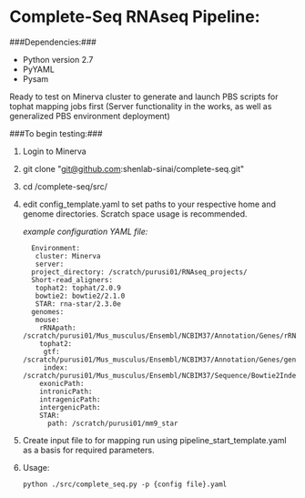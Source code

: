 Complete-Seq RNAseq Pipeline:
=============================

###Dependencies:###
 - Python version 2.7 
 - PyYAML
 - Pysam

Ready to test on Minerva cluster to generate and launch PBS scripts for tophat mapping jobs first (Server functionality in the works, as well as generalized PBS environment deployment)

###To begin testing:###
  1. Login to Minerva
  2. git clone "git@github.com:shenlab-sinai/complete-seq.git"
  3. cd /complete-seq/src/
  4. edit config_template.yaml to set paths to your respective home and genome directories. Scratch space usage is recommended.
    
     *example configuration YAML file:*
      
           Environment:
            cluster: Minerva
            server:
           project_directory: /scratch/purusi01/RNAseq_projects/
           Short-read_aligners:
            tophat2: tophat/2.0.9
            bowtie2: bowtie2/2.1.0
            STAR: rna-star/2.3.0e
           genomes:
            mouse:
             rRNApath: /scratch/purusi01/Mus_musculus/Ensembl/NCBIM37/Annotation/Genes/rRNA.bed
             tophat2:
              gtf: /scratch/purusi01/Mus_musculus/Ensembl/NCBIM37/Annotation/Genes/genes.gtf
              index: /scratch/purusi01/Mus_musculus/Ensembl/NCBIM37/Sequence/Bowtie2Index/genome
             exonicPath:
             intronicPath:
             intragenicPath:
             intergenicPath:
             STAR:
               path: /scratch/purusi01/mm9_star

  5. Create input file to for mapping run using pipeline_start_template.yaml as a basis for required parameters.
  6. Usage:
       


         python ./src/complete_seq.py -p {config file}.yaml
